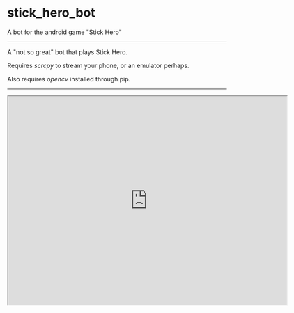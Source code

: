 # stick_hero_bot
A bot for the android game "Stick Hero"
<hr>
<p>A "not so great" bot that plays Stick Hero.</p>
<p>Requires <em>scrcpy</em> to stream your phone, or an emulator perhaps.</p>
<p>Also requires <em>opencv</em> installed through pip.</p>
<hr>
<iframe src="https://drive.google.com/file/d/1TXh-4hTtlF26DWHstb4_sosZfNjTAOcY/preview" width="640" height="480" allow="autoplay"></iframe>
